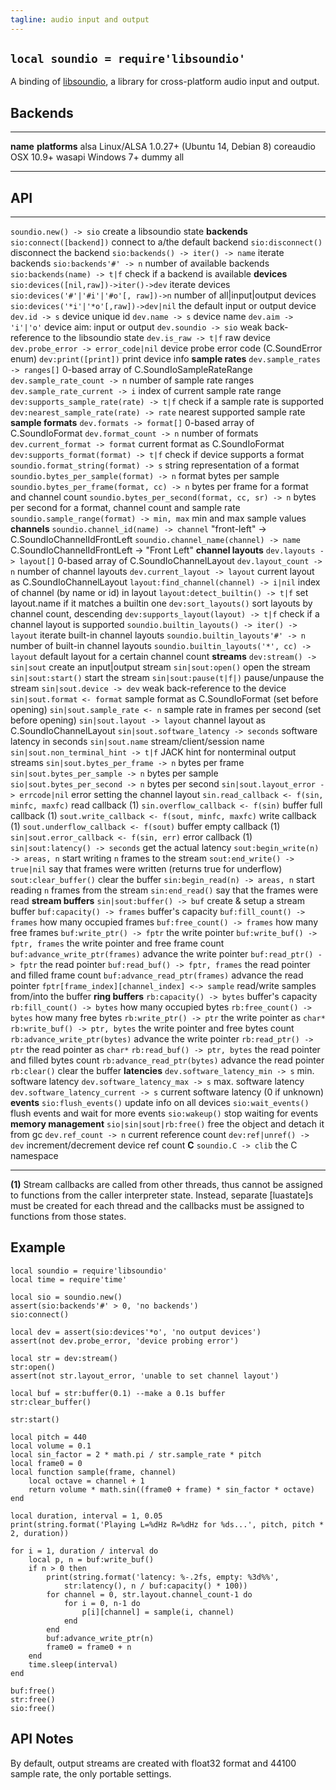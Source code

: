 ```yaml
---
tagline: audio input and output
---
```


## `local soundio = require'libsoundio'`

A binding of [libsoundio](http://libsound.io/), a library for cross-platform
audio input and output.

## Backends

------------ -----------------------------------------------------------------
__name__     __platforms__
alsa         Linux/ALSA 1.0.27+ (Ubuntu 14, Debian 8)
coreaudio    OSX 10.9+
wasapi       Windows 7+
dummy        all
------------ -----------------------------------------------------------------

## API

------------------------------------------------- ----------------------------------------
`soundio.new() -> sio`                            create a libsoundio state
__backends__
`sio:connect([backend])`                          connect to a/the default backend
`sio:disconnect()`                                disconnect the backend
`sio:backends() -> iter() -> name`                iterate backends
`sio:backends'#' -> n`                            number of available backends
`sio:backends(name) -> t|f`                       check if a backend is available
__devices__
`sio:devices([nil,raw])->iter()->dev`             iterate devices
`sio:devices('#'|'#i'|'#o'[, raw])->n`            number of all|input|output devices
`sio:devices('*i'|'*o'[,raw])->dev|nil`           the default input or output device
`dev.id -> s`                                     device unique id
`dev.name -> s`                                   device name
`dev.aim -> 'i'|'o'`                              device aim: input or output
`dev.soundio -> sio`                              weak back-reference to the libsoundio state
`dev.is_raw -> t|f`                               raw device
`dev.probe_error -> error_code|nil`               device probe error code (C.SoundError enum)
`dev:print([print])`                              print device info
__sample rates__
`dev.sample_rates -> ranges[]`                    0-based array of C.SoundIoSampleRateRange
`dev.sample_rate_count -> n`                      number of sample rate ranges
`dev.sample_rate_current -> i`                    index of current sample rate range
`dev:supports_sample_rate(rate) -> t|f`           check if a sample rate is supported
`dev:nearest_sample_rate(rate) -> rate`           nearest supported sample rate
__sample formats__
`dev.formats -> format[]`                         0-based array of C.SoundIoFormat
`dev.format_count -> n`                           number of formats
`dev.current_format -> format`                    current format as C.SoundIoFormat
`dev:supports_format(format) -> t|f`              check if device supports a format
`soundio.format_string(format) -> s`              string representation of a format
`soundio.bytes_per_sample(format) -> n`           format bytes per sample
`soundio.bytes_per_frame(format, cc) -> n`        bytes per frame for a format and channel count
`soundio.bytes_per_second(format, cc, sr) -> n`   bytes per second for a format, channel count and sample rate
`soundio.sample_range(format) -> min, max`        min and max sample values
__channels__
`soundio.channel_id(name) -> channel`             "front-left" -> C.SoundIoChannelIdFrontLeft
`soundio.channel_name(channel) -> name`           C.SoundIoChannelIdFrontLeft -> "Front Left"
__channel layouts__
`dev.layouts -> layout[]`                         0-based array of C.SoundIoChannelLayout
`dev.layout_count -> n`                           number of channel layouts
`dev.current_layout -> layout`                    current layout as C.SoundIoChannelLayout
`layout:find_channel(channel) -> i|nil`           index of channel (by name or id) in layout
`layout:detect_builtin() -> t|f`                  set layout.name if it matches a builtin one
`dev:sort_layouts()`                              sort layouts by channel count, descending
`dev:supports_layout(layout) -> t|f`              check if a channel layout is supported
`soundio.builtin_layouts() -> iter() -> layout`   iterate built-in channel layouts
`soundio.builtin_layouts'#' -> n`                 number of built-in channel layouts
`soundio.builtin_layouts('*', cc) -> layout`      default layout for a certain channel count
__streams__
`dev:stream() -> sin|sout`                        create an input|output stream
`sin|sout:open()`                                 open the stream
`sin|sout:start()`                                start the stream
`sin|sout:pause(t|f|)`                            pause/unpause the stream
`sin|sout.device -> dev`                          weak back-reference to the device
`sin|sout.format <- format`                       sample format as C.SoundIoFormat (set before opening)
`sin|sout.sample_rate <- n`                       sample rate in frames per second (set before opening)
`sin|sout.layout -> layout`                       channel layout as C.SoundIoChannelLayout
`sin|sout.software_latency -> seconds`            software latency in seconds
`sin|sout.name`                                   stream/client/session name
`sin|sout.non_terminal_hint -> t|f`               JACK hint for nonterminal output streams
`sin|sout.bytes_per_frame -> n`                   bytes per frame
`sin|sout.bytes_per_sample -> n`                  bytes per sample
`sio|sout.bytes_per_second -> n`                  bytes per second
`sin|sout.layout_error -> errcode|nil`            error setting the channel layout
`sin.read_callback <- f(sin, minfc, maxfc)`       read callback (1)
`sin.overflow_callback <- f(sin)`                 buffer full callback (1)
`sout.write_callback <- f(sout, minfc, maxfc)`    write callback (1)
`sout.underflow_callback <- f(sout)`              buffer empty callback (1)
`sin|sout.error_callback <- f(sin, err)`          error callback (1)
`sin|sout:latency() -> seconds`                   get the actual latency
`sout:begin_write(n) -> areas, n`                 start writing `n` frames to the stream
`sout:end_write() -> true|nil`                    say that frames were written (returns true for underflow)
`sout:clear_buffer()`                             clear the buffer
`sin:begin_read(n) -> areas, n`                   start reading `n` frames from the stream
`sin:end_read()`                                  say that the frames were read
__stream buffers__
`sin|sout:buffer() -> buf`                        create & setup a stream buffer
`buf:capacity() -> frames`                        buffer's capacity
`buf:fill_count() -> frames`                      how many occupied frames
`buf:free_count() -> frames`                      how many free frames
`buf:write_ptr() -> fptr`                         the write pointer
`buf:write_buf() -> fptr, frames`                 the write pointer and free frame count
`buf:advance_write_ptr(frames)`                   advance the write pointer
`buf:read_ptr() -> fptr`                          the read pointer
`buf:read_buf() -> fptr, frames`                  the read pointer and filled frame count
`buf:advance_read_ptr(frames)`                    advance the read pointer
`fptr[frame_index][channel_index] <-> sample`     read/write samples from/into the buffer
__ring buffers__
`rb:capacity() -> bytes`                          buffer's capacity
`rb:fill_count() -> bytes`                        how many occupied bytes
`rb:free_count() -> bytes`                        how many free bytes
`rb:write_ptr() -> ptr`                           the write pointer as `char*`
`rb:write_buf() -> ptr, bytes`                    the write pointer and free bytes count
`rb:advance_write_ptr(bytes)`                     advance the write pointer
`rb:read_ptr() -> ptr`                            the read pointer as `char*`
`rb:read_buf() -> ptr, bytes`                     the read pointer and filled bytes count
`rb:advance_read_ptr(bytes)`                      advance the read pointer
`rb:clear()`                                      clear the buffer
__latencies__
`dev.software_latency_min -> s`                   min. software latency
`dev.software_latency_max -> s`                   max. software latency
`dev.software_latency_current -> s`               current software latency (0 if unknown)
__events__
`sio:flush_events()`                              update info on all devices
`sio:wait_events()`                               flush events and wait for more events
`sio:wakeup()`                                    stop waiting for events
__memory management__
`sio|sin|sout|rb:free()`                          free the object and detach it from gc
`dev.ref_count -> n`                              current reference count
`dev:ref|unref() -> dev`                          increment/decrement device ref count
__C__
`soundio.C -> clib`                               the C namespace
------------------------------------------------- ----------------------------------------

__(1)__ Stream callbacks are called from other threads, thus cannot be
assigned to functions from the caller interpreter state. Instead, separate
[luastate]s must be created for each thread and the callbacks must be
assigned to functions from those states.

## Example

~~~{.lua}
local soundio = require'libsoundio'
local time = require'time'

local sio = soundio.new()
assert(sio:backends'#' > 0, 'no backends')
sio:connect()

local dev = assert(sio:devices'*o', 'no output devices')
assert(not dev.probe_error, 'device probing error')

local str = dev:stream()
str:open()
assert(not str.layout_error, 'unable to set channel layout')

local buf = str:buffer(0.1) --make a 0.1s buffer
str:clear_buffer()

str:start()

local pitch = 440
local volume = 0.1
local sin_factor = 2 * math.pi / str.sample_rate * pitch
local frame0 = 0
local function sample(frame, channel)
	local octave = channel + 1
	return volume * math.sin((frame0 + frame) * sin_factor * octave)
end

local duration, interval = 1, 0.05
print(string.format('Playing L=%dHz R=%dHz for %ds...', pitch, pitch * 2, duration))

for i = 1, duration / interval do
	local p, n = buf:write_buf()
	if n > 0 then
		print(string.format('latency: %-.2fs, empty: %3d%%',
			str:latency(), n / buf:capacity() * 100))
		for channel = 0, str.layout.channel_count-1 do
			for i = 0, n-1 do
				p[i][channel] = sample(i, channel)
			end
		end
		buf:advance_write_ptr(n)
		frame0 = frame0 + n
	end
	time.sleep(interval)
end

buf:free()
str:free()
sio:free()
~~~

## API Notes

By default, output streams are created with float32 format and 44100
sample rate, the only portable settings.
